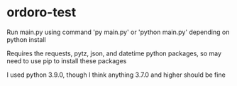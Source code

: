 # ordoro-test

Run main.py using command 'py main.py' or 'python main.py' depending on python install

Requires the requests, pytz, json, and datetime python packages, so may need to use pip to install these packages

I used python 3.9.0, though I think anything 3.7.0 and higher should be fine

